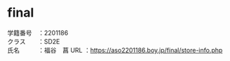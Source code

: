 # final  
学籍番号　：2201186  
クラス　　：SD2E  
氏名　　　：福谷　菖
URL      ：https://aso2201186.boy.jp/final/store-info.php
